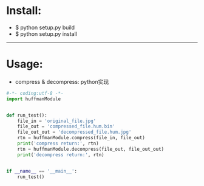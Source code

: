 # Install:
- $ python setup.py build
- $ python setup.py install
----
# Usage:
- compress & decompress:
python实现
```python
#-*- coding:utf-8 -*-
import huffmanModule


def run_test():
    file_in = 'original_file.jpg'
    file_out = 'compressed_file.hum.bin'
    file_out_out = 'decompressed_file.hum.jpg'
    rtn = huffmanModule.compress(file_in, file_out)
    print('compress return:', rtn)
    rtn = huffmanModule.decompress(file_out, file_out_out)
    print('decompress return:', rtn)


if __name__ == '__main__':
    run_test()
```
